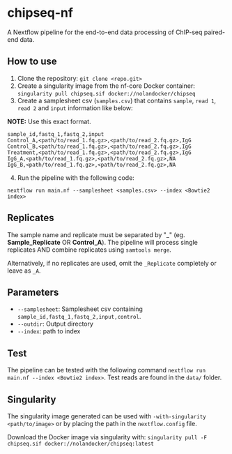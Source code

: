 # chipseq-nf
A Nextflow pipeline for the end-to-end data processing of ChIP-seq paired-end data. 

## How to use

1. Clone the repository: `git clone <repo.git>`
2. Create a singularity image from the nf-core Docker container: `singularity pull chipseq.sif docker://nolandocker/chipseq`
3. Create a samplesheet csv (`samples.csv`) that contains `sample`, `read 1`, `read 2` and `input` information like below:

**NOTE:** Use this exact format.

```
sample_id,fastq_1,fastq_2,input
Control_A,<path/to/read_1.fq.gz>,<path/to/read_2.fq.gz>,IgG
Control_B,<path/to/read_1.fq.gz>,<path/to/read_2.fq.gz>,IgG
Treatment,<path/to/read_1.fq.gz>,<path/to/read_2.fq.gz>,IgG
IgG_A,<path/to/read_1.fq.gz>,<path/to/read_2.fq.gz>,NA
IgG_B,<path/to/read_1.fq.gz>,<path/to/read_2.fq.gz>,NA
```

4. Run the pipeline with the following code:

`nextflow run main.nf --samplesheet <samples.csv> --index <Bowtie2 index>`

## Replicates

The sample name and replicate must be separated by "_" (eg. **Sample_Replicate** OR **Control_A**). The pipeline will process single replicates AND combine replicates using `samtools merge`.

Alternatively, if no replicates are used, omit the `_Replicate` completely or leave as `_A`.

## Parameters

* `--samplesheet`: Samplesheet csv containing `sample_id,fastq_1,fastq_2,input,control`.
* `--outdir`: Output directory
* `--index`: path to index 

## Test

The pipeline can be tested with the following command `nextflow run main.nf --index <Bowtie2 index>`. Test reads are found in the `data/` folder.

## Singularity

The singularity image generated can be used with `-with-singularity <path/to/image>` or by placing the path in the `nextflow.config` file. 

Download the Docker image via singularity with: `singularity pull -F chipseq.sif docker://nolandocker/chipseq:latest`
